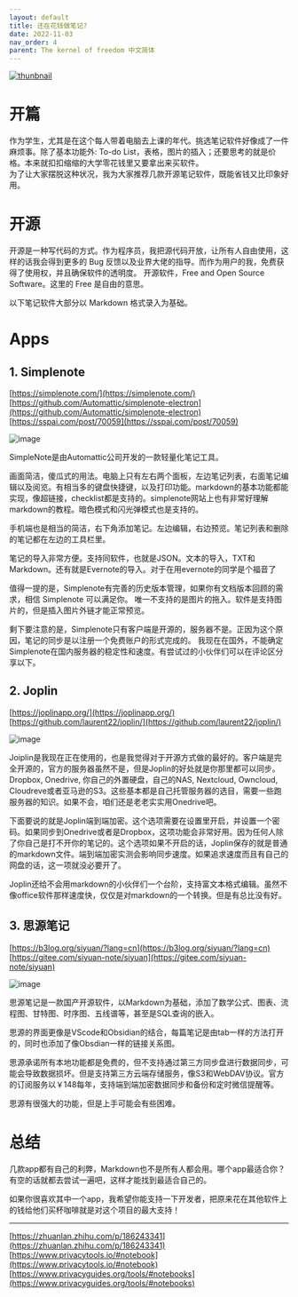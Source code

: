 ```yaml
---
layout: default
title: 还在花钱做笔记?
date: 2022-11-03
nav_order: 4
parent: The kernel of freedom 中文简体
---
```

[![thunbnail](https://user-images.githubusercontent.com/31970387/210124135-e21cf6e0-9410-4036-96bc-91f9b02955db.png)](https://www.bilibili.com/video/BV1pK411S7PQ/?share_source=copy_web&vd_source=b60fa1fc7ed572ffbffeb7d10321614a)
  
# 开篇
作为学生，尤其是在这个每人带着电脑去上课的年代。挑选笔记软件好像成了一件麻烦事。除了基本功能外: To-do List，表格，图片的插入；还要思考的就是价格。本来就扣扣缩缩的大学零花钱里又要拿出来买软件。  
为了让大家摆脱这种状况，我为大家推荐几款开源笔记软件，既能省钱又比印象好用。  

# 开源
开源是一种写代码的方式。作为程序员，我把源代码开放，让所有人自由使用，这样的话我会得到更多的 Bug 反馈以及业界大佬的指导。而作为用户的我，免费获得了使用权，并且确保软件的透明度。
开源软件，Free and Open Source Software。这里的 Free 是自由的意思。

以下笔记软件大部分以 Markdown 格式录入为基础。

# Apps 
## 1. Simplenote
[https://simplenote.com/](https://simplenote.com/)  
[https://github.com/Automattic/simplenote-electron](https://github.com/Automattic/simplenote-electron)  
[https://sspai.com/post/70059](https://sspai.com/post/70059)  

![image](https://user-images.githubusercontent.com/31970387/221751070-71a46e51-91fe-4c3a-b225-b6d3fcba27f7.png)

SimpleNote是由Automattic公司开发的一款轻量化笔记工具。

画面简洁，傻瓜式的用法。电脑上只有左右两个面板，左边笔记列表，右面笔记编辑以及阅览。有相当多的键盘快捷键，以及打印功能。markdown的基本功能都能实现，像超链接，checklist都是支持的。simplenote网站上也有非常好理解markdown的教程。暗色模式和闪光弹模式也是支持的。

手机端也是相当的简洁，右下角添加笔记。左边编辑，右边预览。笔记列表和删除的笔记都在左边的工具栏里。

笔记的导入非常方便。支持同软件，也就是JSON。文本的导入，TXT和Markdown。还有就是Evernote的导入。对于在用evernote的同学是个福音了

值得一提的是，Simplenote有完善的历史版本管理，如果你有文档版本回顾的需求，相信 Simplenote 可以满足你。
唯一不支持的是图片的拖入。软件是支持图片的，但是插入图片外链才能正常预览。

剩下要注意的是，Simplenote只有客户端是开源的，服务器不是。正因为这个原因，笔记的同步是以注册一个免费账户的形式完成的。
我现在在国外，不能确定Simplenote在国内服务器的稳定性和速度。有尝试过的小伙伴们可以在评论区分享以下。

## 2. Joplin
[https://joplinapp.org/](https://joplinapp.org/)  
[https://github.com/laurent22/joplin/](https://github.com/laurent22/joplin/)  

![image](https://user-images.githubusercontent.com/31970387/221751089-6adb7dbe-4b57-4cb4-80ff-202a949851e8.png)

Joiplin是我现在正在使用的，也是我觉得对于开源方式做的最好的。客户端是完全开源的，官方的服务器虽然不是，但是Joplin的好处就是你那里都可以同步。Dropbox, Onedrive, 你自己的外置硬盘，自己的NAS, Nextcloud, Owncloud, Cloudreve或者亚马逊的S3。这些基本都是自己托管服务器的选目，需要一些跑服务器的知识。如果不会，咱们还是老老实实用Onedrive吧。

下面要说的就是Joplin端到端加密。这个选项需要在设置里开启，并设置一个密码。如果同步到Onedrive或者是Dropbox，这项功能会非常好用。因为任何人除了你自己是打不开你的笔记的。这个选项如果不开启的话，Joplin保存的就是普通的markdown文件。端到端加密实测会影响同步速度。如果追求速度而且有自己的网盘的话，这一项就没必要开了。

Joplin还给不会用markdown的小伙伴们一个台阶，支持富文本格式编辑。虽然不像office软件那样速度快，仅仅是对markdown的一个转换。但是有总比没有好。

## 3. 思源笔记
[https://b3log.org/siyuan/?lang=cn](https://b3log.org/siyuan/?lang=cn)  
[https://gitee.com/siyuan-note/siyuan](https://gitee.com/siyuan-note/siyuan)  

![image](https://user-images.githubusercontent.com/31970387/221751103-9782c7b3-72ac-41f1-a2de-77e15911b1c0.png)

思源笔记是一款国产开源软件，以Markdown为基础，添加了数学公式、图表、流程图、甘特图、时序图、五线谱等，甚至是SQL查询的嵌入。  

思源的界面更像是VScode和Obsidian的结合，每篇笔记是由tab一样的方法打开的，同时也添加了像Obsdian一样的链接关系图。  

思源承诺所有本地功能都是免费的，但不支持通过第三方同步盘进行数据同步，可能会导致数据损坏。但是支持第三方云端存储服务，像S3和WebDAV协议。官方的订阅服务以￥148每年，支持端到端加密数据同步和备份和定时微信提醒等。  

思源有很强大的功能，但是上手可能会有些困难。  

# 总结
几款app都有自己的利弊，Markdown也不是所有人都会用。哪个app最适合你？有空的话就都去尝试一遍吧，这样才能找到最适合自己的。  

如果你很喜欢其中一个app，我希望你能支持一下开发者，把原来花在其他软件上的钱给他们买杯咖啡就是对这个项目的最大支持！  

***
[https://zhuanlan.zhihu.com/p/186243341](https://zhuanlan.zhihu.com/p/186243341)  
[https://www.privacytools.io/#notebook](https://www.privacytools.io/#notebook)  
[https://www.privacyguides.org/tools/#notebooks](https://www.privacyguides.org/tools/#notebooks)  